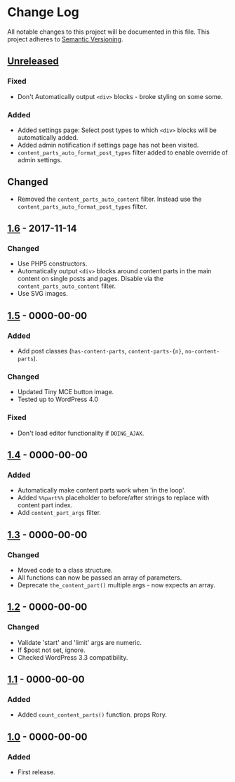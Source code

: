 # Change Log
All notable changes to this project will be documented in this file.
This project adheres to [Semantic Versioning](http://semver.org/).

## [Unreleased]

### Fixed
- Don't Automatically output `<div>` blocks - broke styling on some some.

### Added
- Added settings page: Select post types to which `<div>` blocks will be automatically added.
- Added admin notification if settings page has not been visited.
- `content_parts_auto_format_post_types` filter added to enable override of admin settings.

## Changed
- Removed the `content_parts_auto_content` filter. Instead use the `content_parts_auto_format_post_types` filter.

## [1.6] - 2017-11-14

### Changed

- Use PHP5 constructors.
- Automatically output `<div>` blocks around content parts in the main content on single posts and pages. Disable via the `content_parts_auto_content` filter.
- Use SVG images.

## [1.5] - 0000-00-00

### Added
- Add post classes (`has-content-parts`, `content-parts-{n}`, `no-content-parts`).

### Changed
- Updated Tiny MCE button image.
- Tested up to WordPress 4.0

### Fixed
- Don't load editor functionality if `DOING_AJAX`.

## [1.4] - 0000-00-00

### Added
- Automatically make content parts work when 'in the loop'.
- Added `%%part%%` placeholder to before/after strings to replace with content part index.
- Add `content_part_args` filter.

## [1.3] - 0000-00-00

### Changed
- Moved code to a class structure.
- All functions can now be passed an array of parameters.
- Deprecate `the_content_part()` multiple args - now expects an array.

## [1.2] - 0000-00-00

### Changed
- Validate 'start' and 'limit' args are numeric.
- If $post not set, ignore.
- Checked WordPress 3.3 compatibility.

## [1.1] - 0000-00-00

### Added
- Added `count_content_parts()` function. props Rory.

## [1.0] - 0000-00-00

### Added
- First release.

[Unreleased]: https://github.com/benhuson/content-parts/compare/1.6...HEAD
[1.6]: https://github.com/benhuson/content-parts/compare/1.5...1.6
[1.5]: https://github.com/benhuson/content-parts/compare/1.4...1.5
[1.4]: https://github.com/benhuson/content-parts/compare/1.3...1.4
[1.3]: https://github.com/benhuson/content-parts/compare/1.2...1.3
[1.2]: https://github.com/benhuson/content-parts/compare/1.1...1.2
[1.1]: https://github.com/benhuson/content-parts/compare/1.0...1.1
[1.0]: https://github.com/benhuson/content-parts/tree/1.0
